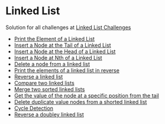 # Linked List

Solution for all challenges at [Linked List Challenges](https://www.hackerrank.com/domains/data-structures/linked-lists)

* [Print the Element of a Linked List](https://www.hackerrank.com/challenges/print-the-elements-of-a-linked-list)
* [Insert a Node at the Tail of a Linked List](https://www.hackerrank.com/challenges/insert-a-node-at-the-tail-of-a-linked-list)
* [Insert a Node at the Head of a Linked List](https://www.hackerrank.com/challenges/insert-a-node-at-the-head-of-a-linked-list/problem)
* [Insert a Node at Nth of a Linked
    List](https://www.hackerrank.com/challenges/insert-a-node-at-a-specific-position-in-a-linked-list/problem)
* [Delete a node from a linked list](https://www.hackerrank.com/challenges/delete-a-node-from-a-linked-list/problem)
* [Print the elements of a linked list in reverse](https://www.hackerrank.com/challenges/print-the-elements-of-a-linked-list-in-reverse/problem)
* [Reverse a linked list](https://www.hackerrank.com/challenges/reverse-a-linked-list)
* [Compare two linked lists](https://www.hackerrank.com/challenges/compare-two-linked-lists/problem)
* [Merge two sorted linked lists](https://www.hackerrank.com/challenges/merge-two-sorted-linlinked-lists/problem)
* [Get the value of the node at a specific position from the tail](https://www.hackerrank.com/challenges/get-the-value-of-the-node-at-a-specific-position-from-the-tail/problem)
* [Delete duplicate value nodes from a shorted linked list](https://www.hackerrank.com/challenges/delete-duplicate-value-nodes-from-a-sorted-linked-list/problem)
* [Cycle Detection](https://www.hackerrank.com/challenges/detect-whether-a-linlinked-list-contains-a-cycle)
* [Reverse a doubley linked list](https://www.hackerrank.com/challenges/reverse-a-doubly-linlinked-list/problem)
